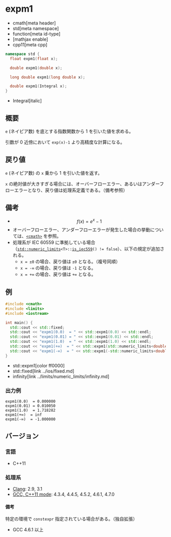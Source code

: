 # expm1
* cmath[meta header]
* std[meta namespace]
* function[meta id-type]
* [mathjax enable]
* cpp11[meta cpp]

```cpp
namespace std {
  float expm1(float x);

  double expm1(double x);

  long double expm1(long double x);

  double expm1(Integral x);
}
```
* Integral[italic]

## 概要
`e` (ネイピア数) を底とする指数関数から 1 を引いた値を求める。

引数が 0 近傍において `exp(x)-1` より高精度な計算になる。


## 戻り値
`e` (ネイピア数) の `x` 乗から 1 を引いた値を返す。

`x` の絶対値が大きすぎる場合には、オーバーフローエラー、あるいはアンダーフローエラーとなり、戻り値は処理系定義である。（備考参照）


## 備考
- $$ f(x) = e^x - 1 $$
- オーバーフローエラー、アンダーフローエラーが発生した場合の挙動については、[`<cmath>`](../cmath.md) を参照。
- 処理系が IEC 60559 に準拠している場合（[`std::numeric_limits`](../limits/numeric_limits.md)`<T>::`[`is_iec559`](../limits/numeric_limits/is_iec559.md)`() != false`）、以下の規定が追加される。
	- `x = ±0` の場合、戻り値は `±0` となる。（複号同順）
	- `x = -∞` の場合、戻り値は `-1` となる。
	- `x = +∞` の場合、戻り値は `+∞` となる。


## 例
```cpp
#include <cmath>
#include <limits>
#include <iostream>

int main() {
  std::cout << std::fixed;
  std::cout << "expm1(0.0)  = " << std::expm1(0.0) << std::endl;
  std::cout << "expm1(0.01) = " << std::expm1(0.01) << std::endl;
  std::cout << "expm1(1.0)  = " << std::expm1(1.0) << std::endl;
  std::cout << "expm1(+∞)  = " << std::expm1(std::numeric_limits<double>::infinity()) << std::endl;
  std::cout << "expm1(-∞)  = " << std::expm1(-std::numeric_limits<double>::infinity()) << std::endl;
}
```
* std::expm1[color ff0000]
* std::fixed[link ../ios/fixed.md]
* infinity[link ../limits/numeric_limits/infinity.md]

### 出力例
```
expm1(0.0)  = 0.000000
expm1(0.01) = 0.010050
expm1(1.0)  = 1.718282
expm1(+∞)  = inf
expm1(-∞)  = -1.000000
```

## バージョン
### 言語
- C++11

### 処理系
- [Clang](/implementation.md#clang): 2.9, 3.1
- [GCC, C++11 mode](/implementation.md#gcc): 4.3.4, 4.4.5, 4.5.2, 4.6.1, 4.7.0

#### 備考
特定の環境で `constexpr` 指定されている場合がある。（独自拡張）

- GCC 4.6.1 以上

